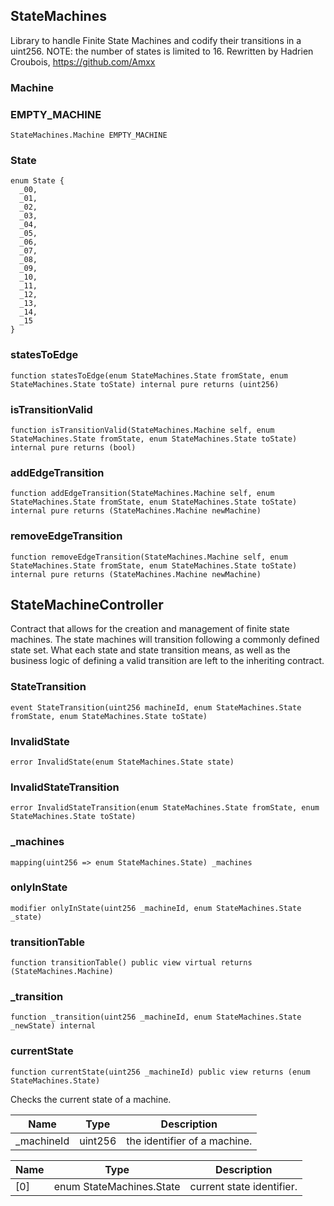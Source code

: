 ## StateMachines

Library to handle Finite State Machines and codify their transitions in a uint256.
NOTE: the number of states is limited to 16.
Rewritten by Hadrien Croubois, https://github.com/Amxx

### Machine

### EMPTY_MACHINE

```solidity
StateMachines.Machine EMPTY_MACHINE
```

### State

```solidity
enum State {
  _00,
  _01,
  _02,
  _03,
  _04,
  _05,
  _06,
  _07,
  _08,
  _09,
  _10,
  _11,
  _12,
  _13,
  _14,
  _15
}
```

### statesToEdge

```solidity
function statesToEdge(enum StateMachines.State fromState, enum StateMachines.State toState) internal pure returns (uint256)
```

### isTransitionValid

```solidity
function isTransitionValid(StateMachines.Machine self, enum StateMachines.State fromState, enum StateMachines.State toState) internal pure returns (bool)
```

### addEdgeTransition

```solidity
function addEdgeTransition(StateMachines.Machine self, enum StateMachines.State fromState, enum StateMachines.State toState) internal pure returns (StateMachines.Machine newMachine)
```

### removeEdgeTransition

```solidity
function removeEdgeTransition(StateMachines.Machine self, enum StateMachines.State fromState, enum StateMachines.State toState) internal pure returns (StateMachines.Machine newMachine)
```

## StateMachineController

Contract that allows for the creation and management of finite state machines.
The state machines will transition following a commonly defined state set.
What each state and state transition means, as well as the business logic of defining a valid transition
are left to the inheriting contract.

### StateTransition

```solidity
event StateTransition(uint256 machineId, enum StateMachines.State fromState, enum StateMachines.State toState)
```

### InvalidState

```solidity
error InvalidState(enum StateMachines.State state)
```

### InvalidStateTransition

```solidity
error InvalidStateTransition(enum StateMachines.State fromState, enum StateMachines.State toState)
```

### _machines

```solidity
mapping(uint256 => enum StateMachines.State) _machines
```

### onlyInState

```solidity
modifier onlyInState(uint256 _machineId, enum StateMachines.State _state)
```

### transitionTable

```solidity
function transitionTable() public view virtual returns (StateMachines.Machine)
```

### _transition

```solidity
function _transition(uint256 _machineId, enum StateMachines.State _newState) internal
```

### currentState

```solidity
function currentState(uint256 _machineId) public view returns (enum StateMachines.State)
```

Checks the current state of a machine.

| Name | Type | Description |
| ---- | ---- | ----------- |
| _machineId | uint256 | the identifier of a machine. |

| Name | Type | Description |
| ---- | ---- | ----------- |
| [0] | enum StateMachines.State | current state identifier. |

